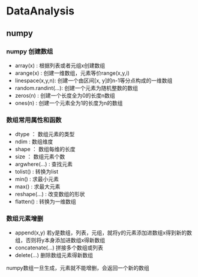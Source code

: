 # DataAnalysis

## numpy

### numpy 创建数组

- array(x) : 根据列表或者元组x创建数组
- arange(x) : 创建一维数组，元素等价range(x,y,i)
- linespace(x,y,n): 创建一个由区间[x, y]的n-1等分点构成的一维数组
- random.randint(...): 创建一个元素为随机整数的数组
- zeros(n) : 创建一个长度全为0的长度n数组
- ones(n) : 创建一个元素全为1的长度为n的数组

### 数组常用属性和函数

- dtype ： 数组元素的类型
- ndim  :  数组维度
- shape ： 数组每维的长度
- size  ： 数组元素个数
- argwhere(...) : 查找元素
- tolist() : 转换为list
- min() : 求最小元素
- max() : 求最大元素
- reshape(...) : 改变数组的形状
- flatten() : 转换为一维数组

### 数组元素增删

- append(x,y) 若y是数组，列表，元组，就将y的元素添加进数组x得到新的数组，否则将y本身添加进数组x得新数组
- concatenate(...) 拼接多个数组或列表
- delete(...) 删除数组元素得新数组

numpy数组一旦生成，元素就不能增删，会返回一个新的数组


